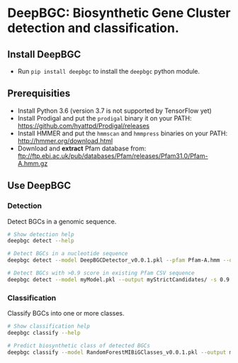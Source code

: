 # DeepBGC: Biosynthetic Gene Cluster detection and classification.

## Install DeepBGC

- Run `pip install deepbgc` to install the `deepbgc` python module.

## Prerequisities

- Install Python 3.6 (version 3.7 is not supported by TensorFlow yet)
- Install Prodigal and put the `prodigal` binary it on your PATH: https://github.com/hyattpd/Prodigal/releases
- Install HMMER and put the `hmmscan` and `hmmpress` binaries on your PATH: http://hmmer.org/download.html
- Download and **extract** Pfam database from: ftp://ftp.ebi.ac.uk/pub/databases/Pfam/releases/Pfam31.0/Pfam-A.hmm.gz

## Use DeepBGC

### Detection

Detect BGCs in a genomic sequence.

```bash
# Show detection help
deepbgc detect --help

# Detect BGCs in a nucleotide sequence
deepbgc detect --model DeepBGCDetector_v0.0.1.pkl --pfam Pfam-A.hmm --output myCandidates/ myInputSequence.fa

# Detect BGCs with >0.9 score in existing Pfam CSV sequence
deepbgc detect --model myModel.pkl --output myStrictCandidates/ -s 0.9 myCandidates/myCandidates.pfam.csv

```

### Classification

Classify BGCs into one or more classes.

```bash
# Show classification help
deepbgc classify --help

# Predict biosynthetic class of detected BGCs
deepbgc classify --model RandomForestMIBiGClasses_v0.0.1.pkl --output myCandidates/myCandidates.classes.csv myCandidates/myCandidates.candidates.csv

```
